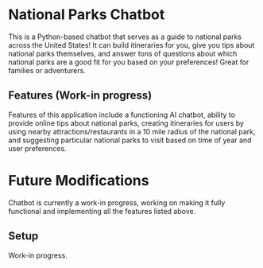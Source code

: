 # National Parks Chatbot
This is a Python-based chatbot that serves as a guide to national parks across the United States! It can build itineraries for you, give you tips about national parks themselves, and answer tons of questions about which national parks are a good fit for you based on your preferences! Great for families or adventurers.

## Features (Work-in progress)
Features of this application include a functioning AI chatbot, ability to provide online tips about national parks, creating itineraries for users by using nearby attractions/restaurants in a 10 mile radius of the national park, and suggesting particular national parks to visit based on time of year and user preferences.

# Future Modifications
Chatbot is currently a work-in progress, working on making it fully functional and implementing all the features listed above.

## Setup
Work-in progress.
